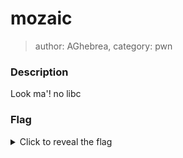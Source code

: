 # mozaic
> author: AGhebrea, category: pwn

### Description
Look ma'! no libc

### Flag
<details>
  <summary>Click to reveal the flag</summary>
  UVT{100K_47_Y0U_134rN1N6_7H3_r0P5_:)}
</details>
